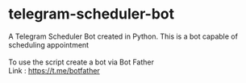 # telegram-scheduler-bot
A Telegram Scheduler Bot created in Python. This is a bot capable of scheduling appointment
<br/>
<br/>
To use the script create a bot via Bot Father
<br/>
Link : https://t.me/botfather

